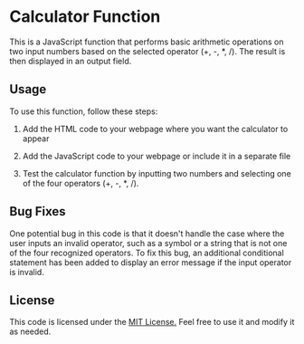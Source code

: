 # Calculator Function
This is a JavaScript function that performs basic arithmetic operations on two input numbers based on the selected operator (+, -, *, /). The result is then displayed in an output field.

## Usage
To use this function, follow these steps:

1. Add the HTML code to your webpage where you want the calculator to appear

2. Add the JavaScript code to your webpage or include it in a separate file

3. Test the calculator function by inputting two numbers and selecting one of the four operators (+, -, *, /).

## Bug Fixes
One potential bug in this code is that it doesn't handle the case where the user inputs an invalid operator, such as a symbol or a string that is not one of the four recognized operators. To fix this bug, an additional conditional statement has been added to display an error message if the input operator is invalid.

## License
This code is licensed under the [MIT License.](https://opensource.org/license/mit/) Feel free to use it and modify it as needed.
